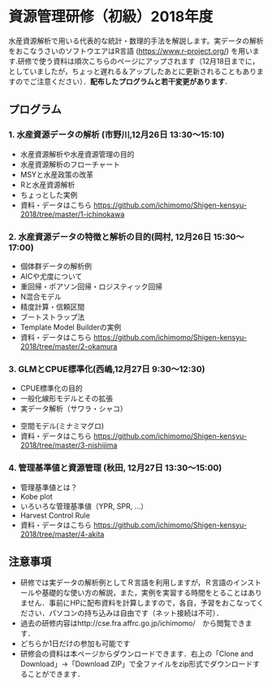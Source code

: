 # 資源管理研修（初級）2018年度
水産資源解析で用いる代表的な統計・数理的手法を解説します。実データの解析をおこなうさいのソフトウエアはR言語 (https://www.r-project.org/) を用います.研修で使う資料は順次こちらのページにアップされます（12月18日までに，としていましたが，ちょっと遅れる＆アップしたあとに更新されることもありますのでご注意ください）．**配布したプログラムと若干変更があります.**

## プログラム
### 1. 水産資源データの解析 (市野川,12月26日 13:30～15:10)
- 水産資源解析や水産資源管理の目的
- 水産資源解析のフローチャート <!-- どのような解析があってどこを今回の研修でカバーするか --> 
- MSYと水産政策の改革 <!-- 再生産関係の紹介・折れ点がMSYではない -->
- Rと水産資源解析
- ちょっとした実例 <!-- サワラの実例データ -->
- 資料・データはこちら https://github.com/ichimomo/Shigen-kensyu-2018/tree/master/1-ichinokawa

### 2. 水産資源データの特徴と解析の目的(岡村, 12月26日 15:30～17:00)
- 個体群データの解析例
- AICや尤度について
- 重回帰・ポアソン回帰・ロジスティック回帰
- N混合モデル
- 精度計算・信頼区間
- ブートストラップ法
- Template Model Builderの実例
- 資料・データはこちら https://github.com/ichimomo/Shigen-kensyu-2018/tree/master/2-okamura

### 3. GLMとCPUE標準化(西嶋,12月27日 9:30～12:30)
- CPUE標準化の目的
- 一般化線形モデルとその拡張
- 実データ解析（サワラ・シャコ）
<!-- シャコでいろいろ解析例 --> 
- 空間モデル(ミナミマグロ)
- 資料・データはこちら https://github.com/ichimomo/Shigen-kensyu-2018/tree/master/3-nishijima

### 4. 管理基準値と資源管理 (秋田, 12月27日 13:30～15:00)
- 管理基準値とは？
- Kobe plot
- いろいろな管理基準値（YPR, SPR, ...）
- Harvest Control Rule
- 資料・データはこちら https://github.com/ichimomo/Shigen-kensyu-2018/tree/master/4-akita

##  注意事項
- 研修では実データの解析例としてＲ言語を利用しますが，Ｒ言語のインストールや基礎的な使い方の解説，また，実例を実習する時間をとることはありません．事前にHPに配布資料を計算しますので，各自，予習をおこなってください．パソコンの持ち込みは自由です（ネット接続は不可）．
- 過去の研修内容はhttp://cse.fra.affrc.go.jp/ichimomo/　から閲覧できます．
- どちらか1日だけの参加も可能です
- 研修会の資料は本ページからダウンロードできます．右上の「Clone and Download」→「Download ZIP」で全ファイルをzip形式でダウンロードすることができます．



